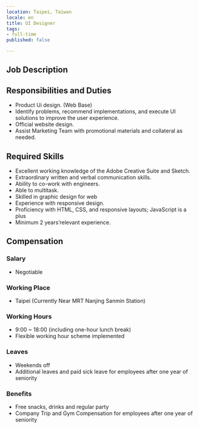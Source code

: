 ```yaml
---
location: Taipei, Taiwan
locale: en
title: UI Designer
tags:
- full-time
published: false

---
```

## **Job Description**
## Responsibilities and Duties
* Product Ui design. (Web Base)
* Identify problems, recommend implementations, and execute UI solutions to improve the user experience.
* Official website design.
* Assist Marketing Team with promotional materials and collateral as needed.

## Required Skills
* Excellent working knowledge of the Adobe Creative Suite and Sketch.
* Extraordinary written and verbal communication skills.
* Ability to co-work with engineers.
* Able to multitask.
* Skilled in graphic design for web
* Experience with responsive design.
* Proficiency with HTML, CSS, and responsive layouts; JavaScript is a plus
* Minimum 2 years’relevant experience.

## Compensation

### Salary
* Negotiable

### Working Place
* Taipei (Currently Near MRT Nanjing Sanmin Station)

### Working Hours
* 9:00 ~ 18:00 (including one-hour lunch break)
* Flexible working hour scheme implemented

### Leaves
* Weekends off
* Additional leaves and paid sick leave for employees after one year of seniority

### Benefits
* Free snacks, drinks and regular party
* Company Trip and Gym Compensation for employees after one year of seniority